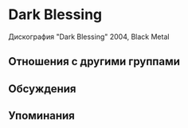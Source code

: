 # Dark Blessing

Дискография
"Dark Blessing" 2004, Black Metal

## Отношения с другими группами


## Обсуждения


## Упоминания

